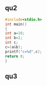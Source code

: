 ## qu2
```c
#include<stdio.h>
int main()
{
int a=10;
int b=2;
int c;
c=(a&b);
printf("c=%d",c);
return 0;
} 
```
## qu3
```c

